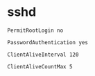 # sshd

`PermitRootLogin no`

`PasswordAuthentication yes`

`ClientAliveInterval 120`

`ClientAliveCountMax 5`


